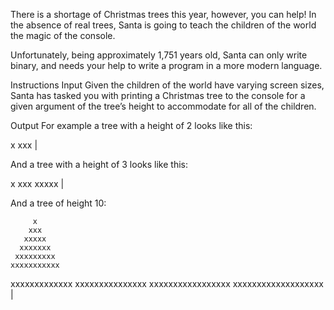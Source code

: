 There is a shortage of Christmas trees this year, however, you can help! In the absence of real trees, Santa is going to teach the children of the world the magic of the console.

Unfortunately, being approximately 1,751 years old, Santa can only write binary, and needs your help to write a program in a more modern language.

Instructions
Input
Given the children of the world have varying screen sizes, Santa has tasked you with printing a Christmas tree to the console for a given argument of the tree’s height to accommodate for all of the children.

Output
For example a tree with a height of 2 looks like this:

  x
 xxx 
  |

And a tree with a height of 3 looks like this:

  x
 xxx
xxxxx 
  |

And a tree of height 10:

         x
        xxx
       xxxxx
      xxxxxxx
     xxxxxxxxx
    xxxxxxxxxxx
   xxxxxxxxxxxxx
  xxxxxxxxxxxxxxx
 xxxxxxxxxxxxxxxxx
xxxxxxxxxxxxxxxxxxx
         |


